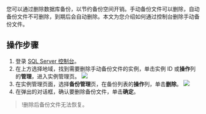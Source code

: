 您可以通过删除数据库备份，以节约备份空间开销。手动备份文件可以删除，自动备份文件不可删除，到期后会自动删除。本文为您介绍如何通过控制台删除手动备份文件。

## 操作步骤
1. 登录 [SQL Server 控制台](https://console.cloud.tencent.com/sqlserver)。
2. 在上方选择地域，找到需要删除手动备份文件的实例，单击实例 ID 或**操作**列的**管理**，进入实例管理页。
![](https://qcloudimg.tencent-cloud.cn/raw/3bb7a0be93f6fb3fa7879389c90b9876.png)
3. 在实例管理页面，选择**备份管理**页，在备份列表的**操作**列，单击**删除**。
![](https://qcloudimg.tencent-cloud.cn/raw/4897cda5c52b68a03e515c8ddef51554.png)
4. 在弹出的对话框，确认要删除备份文件，单击**确定**。
>!删除后备份文件无法恢复。

